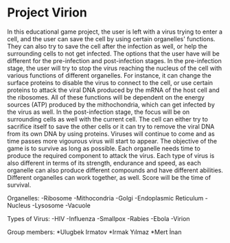 # Project Virion 

  In this educational game project, the user is left with a virus trying to enter a cell, and the user can save the cell by using certain organelles' functions. They can also try to save the cell after the infection as well, or help the surrounding cells to not get infected.
  The options that the user have will be different for the pre-infection and post-infection stages. In the pre-infection stage, the user will try to stop the virus reaching the nucleus of the cell with various functions of different organelles. For instance, it can change the surface proteins to disable the virus to connect to the cell, or use certain proteins to attack the viral DNA produced by the mRNA of the host cell and the ribosomes. All of these functions will be dependent on the energy sources (ATP) produced by the mithochondria, which can get infected by the virus as well. In the post-infection stage, the focus will be on surrounding cells as well with the current cell. The cell can either try to sacrifice itself to save the other cells or it can try to remove the viral DNA from its own DNA by using proteins. Viruses will continue to come and as time passes more vigourous virus will start to appear. The objective of the game is to survive as long as possible. Each organelle needs time to produce the required component to attack the virus. Each type of virus is also different in terms of its strength, endurance and speed, as each organelle can also produce different compounds and have different abilities. Different organelles can work together, as well. Score will be the time of survival.
  
  Organelles:
  -Ribosome
  -Mithocondria
  -Golgi
  -Endoplasmic Reticulum
  -Nucleus
  -Lysosome
  -Vacuole
  
  Types of Virus:
  -HIV
  -Influenza
  -Smallpox
  -Rabies
  -Ebola
  -Virion
  
  Group members:
  *Ulugbek Irmatov
  *Irmak Yılmaz
  *Mert İnan
